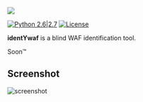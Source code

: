 ![](https://imgur.com/YEfoooS.png)

[![Python 2.6|2.7](https://img.shields.io/badge/python-2.6|2.7-yellow.svg)](https://www.python.org/) [![License](https://img.shields.io/badge/license-MIT-red.svg)](https://github.com/stamparm/identYwaf/blob/master/LICENSE)

**identYwaf** is a blind WAF identification tool.

Soon&trade;

## Screenshot
![screenshot](https://i.imgur.com/tSOAgnn.png)
